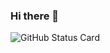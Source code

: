 ### Hi there 👋
![GitHub Status Card](https://github-readme-stats.vercel.app/api?username=kseki&count_private=true&show_icons=true&include_all_commits=true)

<!--
**kseki/kseki** is a ✨ _special_ ✨ repository because its `README.md` (this file) appears on your GitHub profile.

Here are some ideas to get you started:

- 🔭 I’m currently working on ...
- 🌱 I’m currently learning ...
- 👯 I’m looking to collaborate on ...
- 🤔 I’m looking for help with ...
- 💬 Ask me about ...
- 📫 How to reach me: ...
- 😄 Pronouns: ...
- ⚡ Fun fact: ...
-->
